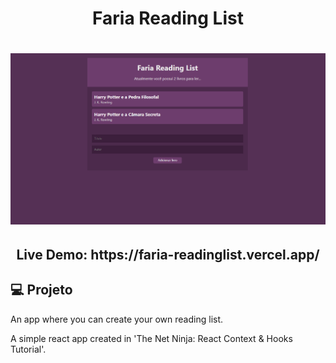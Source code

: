<h1 align="center">Faria Reading List</h1>

<h1 align="center">
    <img alt="Faria ReadingList Homepage" title="Faria ReadingList Homepage" src="./homepage.png" width="700px"  />
</h1>

<h2 align="center">Live Demo: https://faria-readinglist.vercel.app/ </h2>

## 💻 Projeto

An app where you can create your own reading list.

A simple react app created in 'The Net Ninja: React Context & Hooks Tutorial'.
